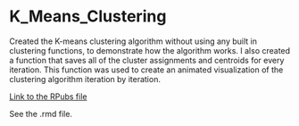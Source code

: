 # K_Means_Clustering

Created the K-means clustering algorithm without using any built in clustering functions, to demonstrate how the algorithm works. I also created a function that saves all of the cluster assignments and centroids for every iteration. This function was used to create an animated visualization of the clustering algorithm iteration by iteration.

[Link to the RPubs file](https://rpubs.com/hasiegler/926806)

See the .rmd file.
